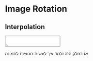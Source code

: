 # Image Rotation

## Interpolation 
<textarea dir="rtl"></textarea>
אז בחלק הזה נלמד איך לעשות רוטציות לתמונה
